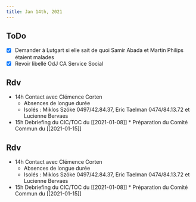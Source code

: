 ```yaml
---
title: Jan 14th, 2021
---
```


## ToDo

* [x]   Demander à Lutgart si elle sait de quoi Samir Abada et Martin Philips étaient malades
* [x]   Revoir libellé OdJ CA Service Social

## Rdv

* 14h Contact avec Clémence Corten
	* Absences de longue durée
	* Isolés : Miklos Szöke 0497/42.84.37, Eric Taelman 0474/84.13.72 et Lucienne Bervaes
*  15h Debriefing du CIC/TOC du [[2021-01-08]]
		* Préparation du Comité Commun du [[2021-01-15]]
## Rdv

* 14h Contact avec Clémence Corten
	* Absences de longue durée
	* Isolés : Miklos Szöke 0497/42.84.37, Eric Taelman 0474/84.13.72 et Lucienne Bervaes
*  15h Debriefing du CIC/TOC du [[2021-01-08]]
		* Préparation du Comité Commun du [[2021-01-15]]
